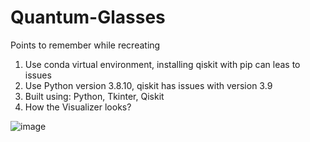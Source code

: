 # Quantum-Glasses

Points to remember while recreating

1. Use conda virtual environment, installing qiskit with pip can leas to issues
2. Use Python version 3.8.10, qiskit has issues with version 3.9
3. Built using: Python, Tkinter, Qiskit
4. How the Visualizer looks?


![image](https://user-images.githubusercontent.com/47387734/127348008-106532d8-e050-4a6d-9dfc-e349e1f6cc6c.png)


